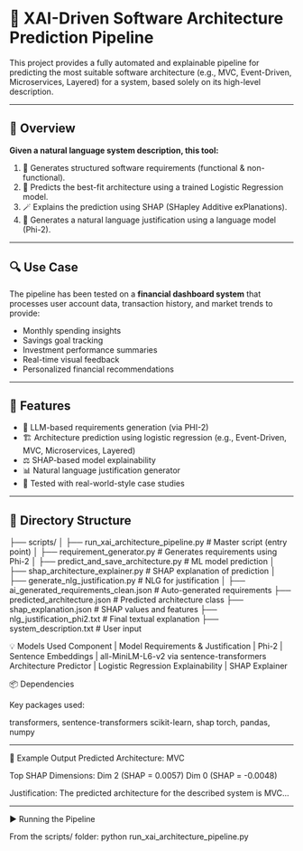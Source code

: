 # 🧠 XAI-Driven Software Architecture Prediction Pipeline

This project provides a fully automated and explainable pipeline for predicting the most suitable software architecture (e.g., MVC, Event-Driven, Microservices, Layered) for a system, based solely on its high-level description.

---

## 🚀 Overview

**Given a natural language system description, this tool:**
1. 🧾 Generates structured software requirements (functional & non-functional).
2. 🧠 Predicts the best-fit architecture using a trained Logistic Regression model.
3. 🪄 Explains the prediction using SHAP (SHapley Additive exPlanations).
4. 📝 Generates a natural language justification using a language model (Phi-2).

---

## 🔍 Use Case

The pipeline has been tested on a **financial dashboard system** that processes user account data, transaction history, and market trends to provide:

- Monthly spending insights
- Savings goal tracking
- Investment performance summaries
- Real-time visual feedback
- Personalized financial recommendations

---

## 🧠 Features

- 📄 LLM-based requirements generation (via PHI-2)
- 🏗️ Architecture prediction using logistic regression (e.g., Event-Driven, MVC, Microservices, Layered)
- ⚖️ SHAP-based model explainability
- 📊 Natural language justification generator
- 🧪 Tested with real-world-style case studies

---

## 📁 Directory Structure

├── scripts/
│ ├── run_xai_architecture_pipeline.py # Master script (entry point)
│ ├── requirement_generator.py # Generates requirements using Phi-2
│ ├── predict_and_save_architecture.py # ML model prediction
│ ├── shap_architecture_explainer.py # SHAP explanation of prediction
│ ├── generate_nlg_justification.py # NLG for justification
│
├── ai_generated_requirements_clean.json # Auto-generated requirements
├── predicted_architecture.json # Predicted architecture class
├── shap_explanation.json # SHAP values and features
├── nlg_justification_phi2.txt # Final textual explanation
├── system_description.txt # User input


💡 Models Used
Component	                    |   Model
Requirements & Justification	|   Phi-2
                                |
Sentence Embeddings	            |   all-MiniLM-L6-v2 via sentence-transformers
Architecture Predictor	        |   Logistic Regression
Explainability	                |   SHAP Explainer


📦 Dependencies

Key packages used:

transformers, sentence-transformers
scikit-learn, shap
torch, pandas, numpy

---

📜 Example Output
Predicted Architecture: MVC

Top SHAP Dimensions:
  Dim 2 (SHAP = 0.0057)
  Dim 0 (SHAP = -0.0048)

Justification:
The predicted architecture for the described system is MVC...

---

▶️ Running the Pipeline

From the scripts/ folder:
python run_xai_architecture_pipeline.py
